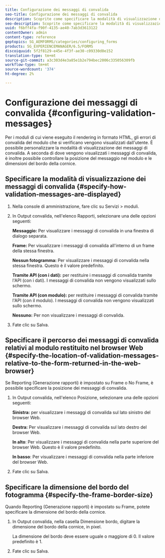 ```yaml
---
title: Configurazione dei messaggi di convalida
seo-title: Configurazione dei messaggi di convalida
description: Scoprite come specificare la modalità di visualizzazione dei messaggi di convalida e la relativa posizione rispetto al modulo restituito nel browser Web.
seo-description: Scoprite come specificare la modalità di visualizzazione dei messaggi di convalida e la relativa posizione rispetto al modulo restituito nel browser Web.
uuid: f6bff4fa-f90f-4135-ae40-7ab3d3613122
contentOwner: admin
content-type: reference
geptopics: SG_AEMFORMS/categories/configuring_forms
products: SG_EXPERIENCEMANAGER/6.5/FORMS
discoiquuid: 5f2f8129-e45e-4f3f-ae30-c09330d0e152
translation-type: tm+mt
source-git-commit: a3c303d4e3a85e1b2e794bec2006c335056309fb
workflow-type: tm+mt
source-wordcount: '374'
ht-degree: 2%

---
```



# Configurazione dei messaggi di convalida {#configuring-validation-messages}

Per i moduli di cui viene eseguito il rendering in formato HTML, gli errori di convalida del modulo che si verificano vengono visualizzati dall&#39;utente. È possibile personalizzare la modalità di visualizzazione dei messaggi di convalida. A seconda di dove vengono visualizzati i messaggi di convalida, è inoltre possibile controllare la posizione del messaggio nel modulo e le dimensioni del bordo della cornice.

## Specificare la modalità di visualizzazione dei messaggi di convalida {#specify-how-validation-messages-are-displayed}

1. Nella console di amministrazione, fare clic su Servizi > moduli.
1. In Output convalida, nell&#39;elenco Rapporti, selezionare una delle opzioni seguenti:

   **Messaggio:** Per visualizzare i messaggi di convalida in una finestra di dialogo separata.

   **Frame:** Per visualizzare i messaggi di convalida all&#39;interno di un frame della stessa finestra.

   **Nessun fotogramma:** Per visualizzare i messaggi di convalida nella stessa finestra. Questo è il valore predefinito.

   **Tramite API (con i dati):** per restituire i messaggi di convalida tramite l&#39;API (con i dati). I messaggi di convalida non vengono visualizzati sullo schermo.

   **Tramite API (con modulo):** per restituire i messaggi di convalida tramite l&#39;API (con il modulo). I messaggi di convalida non vengono visualizzati sullo schermo.

   **Nessuno:** Per non visualizzare i messaggi di convalida.

1. Fate clic su Salva.

## Specificare il percorso dei messaggi di convalida relativi al modulo restituito nel browser Web {#specify-the-location-of-validation-messages-relative-to-the-form-returned-in-the-web-browser}

Se Reporting (Generazione rapporti) è impostato su Frame o No Frame, è possibile specificare la posizione dei messaggi di convalida.

1. In Output convalida, nell&#39;elenco Posizione, selezionare una delle opzioni seguenti:

   **Sinistra:** per visualizzare i messaggi di convalida sul lato sinistro del browser Web.

   **Destra:** Per visualizzare i messaggi di convalida sul lato destro del browser Web.

   **In alto**: Per visualizzare i messaggi di convalida nella parte superiore del browser Web. Questo è il valore predefinito.

   **In basso**: Per visualizzare i messaggi di convalida nella parte inferiore del browser Web.

1. Fate clic su Salva.

## Specificare la dimensione del bordo del fotogramma {#specify-the-frame-border-size}

Quando Reporting (Generazione rapporti) è impostato su Frame, potete specificare la dimensione del bordo della cornice.

1. In Output convalida, nella casella Dimensione bordo, digitare la dimensione del bordo della cornice, in pixel.

   La dimensione del bordo deve essere uguale o maggiore di 0. Il valore predefinito è 1.

1. Fate clic su Salva.

